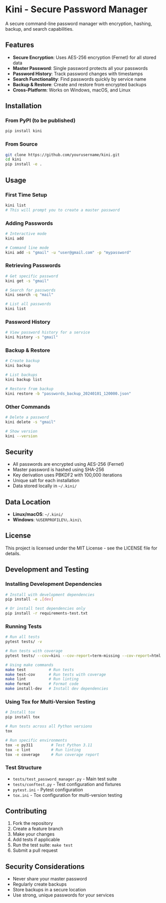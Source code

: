 # Kini - Secure Password Manager

A secure command-line password manager with encryption, hashing, backup, and search capabilities.

## Features

- **Secure Encryption**: Uses AES-256 encryption (Fernet) for all stored data
- **Master Password**: Single password protects all your passwords
- **Password History**: Track password changes with timestamps
- **Search Functionality**: Find passwords quickly by service name
- **Backup & Restore**: Create and restore from encrypted backups
- **Cross-Platform**: Works on Windows, macOS, and Linux

## Installation

### From PyPI (to be published)

```bash
pip install kini
```

### From Source

```bash
git clone https://github.com/yourusername/kini.git
cd kini
pip install -e .
```

## Usage

### First Time Setup

```bash
kini list
# This will prompt you to create a master password
```

### Adding Passwords

```bash
# Interactive mode
kini add

# Command line mode
kini add -s "gmail" -u "user@gmail.com" -p "mypassword"
```

### Retrieving Passwords

```bash
# Get specific password
kini get -s "gmail"

# Search for passwords
kini search -q "mail"

# List all passwords
kini list
```

### Password History

```bash
# View password history for a service
kini history -s "gmail"
```

### Backup & Restore

```bash
# Create backup
kini backup

# List backups
kini backup list

# Restore from backup
kini restore -b "passwords_backup_20240101_120000.json"
```

### Other Commands

```bash
# Delete a password
kini delete -s "gmail"

# Show version
kini --version
```

## Security

- All passwords are encrypted using AES-256 (Fernet)
- Master password is hashed using SHA-256
- Key derivation uses PBKDF2 with 100,000 iterations
- Unique salt for each installation
- Data stored locally in `~/.kini/`

## Data Location

- **Linux/macOS**: `~/.kini/`
- **Windows**: `%USERPROFILE%\.kini\`

## License

This project is licensed under the MIT License - see the LICENSE file for details.

## Development and Testing

### Installing Development Dependencies

```bash
# Install with development dependencies
pip install -e .[dev]

# Or install test dependencies only
pip install -r requirements-test.txt
```

### Running Tests

```bash
# Run all tests
pytest tests/ -v

# Run tests with coverage
pytest tests/ --cov=kini --cov-report=term-missing --cov-report=html

# Using make commands
make test          # Run tests
make test-cov      # Run tests with coverage
make lint          # Run linting
make format        # Format code
make install-dev   # Install dev dependencies
```

### Using Tox for Multi-Version Testing

```bash
# Install tox
pip install tox

# Run tests across all Python versions
tox

# Run specific environments
tox -e py311        # Test Python 3.11
tox -e lint         # Run linting
tox -e coverage     # Run coverage report
```

### Test Structure

- `tests/test_password_manager.py` - Main test suite
- `tests/conftest.py` - Test configuration and fixtures
- `pytest.ini` - Pytest configuration
- `tox.ini` - Tox configuration for multi-version testing

## Contributing

1. Fork the repository
2. Create a feature branch
3. Make your changes
4. Add tests if applicable
5. Run the test suite: `make test`
6. Submit a pull request

## Security Considerations

- Never share your master password
- Regularly create backups
- Store backups in a secure location
- Use strong, unique passwords for your services
